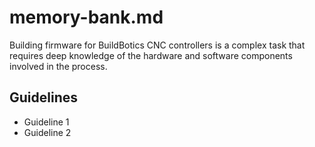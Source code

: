 # memory-bank.md

Building firmware for BuildBotics CNC controllers is a complex task that requires deep knowledge of the hardware and software components involved in the process.

## Guidelines

- Guideline 1
- Guideline 2
